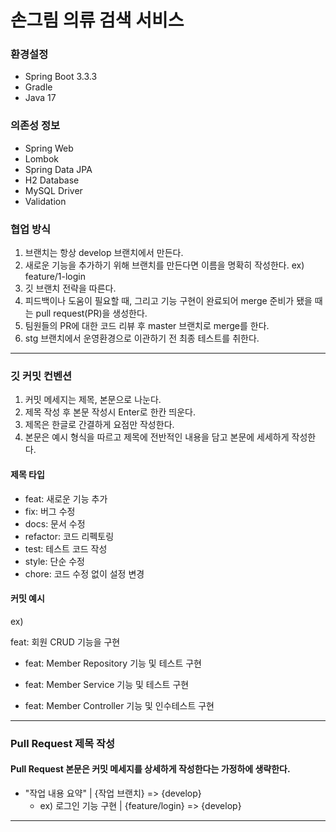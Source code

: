 # 손그림 의류 검색 서비스

### 환경설정
- Spring Boot 3.3.3
- Gradle
- Java 17

### 의존성 정보
- Spring Web
- Lombok
- Spring Data JPA
- H2 Database
- MySQL Driver
- Validation

### 협업 방식

1. 브랜치는 항상 develop 브랜치에서 만든다.
2. 새로운 기능을 추가하기 위해 브랜치를 만든다면 이름을 명확히 작성한다. ex) feature/1-login
3. 깃 브랜치 전략을 따른다.
4. 피드백이나 도움이 필요할 때, 그리고 기능 구현이 완료되어 merge 준비가 됐을 때는 pull request(PR)을 생성한다.
5. 팀원들의 PR에 대한 코드 리뷰 후 master 브랜치로 merge를 한다.
6. stg 브랜치에서 운영환경으로 이관하기 전 최종 테스트를 취한다.

---

### 깃 커밋 컨벤션

1. 커밋 메세지는 제목, 본문으로 나눈다.
2. 제목 작성 후 본문 작성시 Enter로 한칸 띄운다.
3. 제목은 한글로 간결하게 요점만 작성한다.
4. 본문은 예시 형식을 따르고 제목에 전반적인 내용을 담고 본문에 세세하게 작성한다.

#### 제목 타입

- feat: 새로운 기능 추가
- fix: 버그 수정
- docs: 문서 수정
- refactor: 코드 리펙토링
- test: 테스트 코드 작성
- style: 단순 수정
- chore: 코드 수정 없이 설정 변경

#### 커밋 예시
ex)

feat: 회원 CRUD 기능을 구현
* feat: Member Repository 기능 및 테스트 구현

* feat: Member Service 기능 및 테스트 구현

* feat: Member Controller 기능 및 인수테스트 구현

---

### Pull Request 제목 작성
#### Pull Request 본문은 커밋 메세지를 상세하게 작성한다는 가정하에 생략한다.

- "작업 내용 요약" | {작업 브랜치} => {develop} 
  - ex) 로그인 기능 구현 | {feature/login} => {develop}

---
